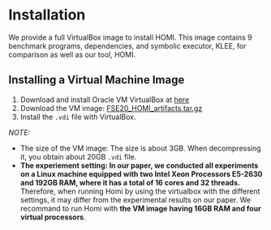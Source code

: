 # Installation

We provide a full VirtualBox image to install HOMI. This image contains 9 benchmark programs, dependencies, and  symbolic executor, KLEE, for comparison as well as our tool, HOMI. 



## Installing a Virtual Machine Image

1. Download and install Oracle VM VirtualBox at [here](https://www.virtualbox.org/wiki/Downloads)
2. Download the VM image: [FSE20_HOMI_artifacts.tar.gz](https://drive.google.com/file/d/12EbKiq5kYmYBz4LYsr5zca1x5taQ2Vp-/view?usp=sharing) 
3. Install the `.vdi` file with VirtualBox.

*NOTE:*

- The size of the VM image: The size is about 3GB. When decompressing it, you obtain about 20GB `.vdi` file.
- **The experiement setting: In our paper, we conducted all experiments on a Linux machine equipped with two Intel Xeon Processors E5-2630 and 192GB RAM, where it has a total of 16 cores and 32 threads.** 
Therefore, when running Homi by using the virtualbox with the different settings, it may differ from the experimental results on our paper. We recommand to run Homi with **the VM image having 16GB RAM and four virtual processors**.
